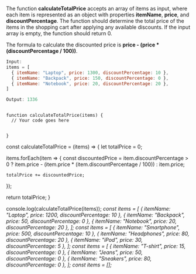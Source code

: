 The function **calculateTotalPrice** accepts an array of items
as input, where each item is represented as an object
with properties **itemName**, **price**, and **discountPercentage**.
The function should determine the total price of the items in the
shopping cart after applying any available discounts.
If the input array is empty, the function should return 0.

The formula to calculate the discounted price
is **price - (price * (discountPercentage / 100))**.

```js
Input:
items = [
  { itemName: "Laptop", price: 1300, discountPercentage: 10 },
  { itemName: "Backpack", price: 150, discountPercentage: 0 },
  { itemName: "Notebook", price: 20, discountPercentage: 20 },
]

Output: 1336
```
<codeblock language="javascript" type="exercise" testMode="multipleInput">
<code>
function calculateTotalPrice(items) {
  // Your code goes here

}
</code>

<solution>
const calculateTotalPrice = (items) => {
  let totalPrice = 0;

  items.forEach(item => {
    const discountedPrice = item.discountPercentage > 0
      ? item.price - (item.price * (item.discountPercentage / 100))
      : item.price;

    totalPrice += discountedPrice;
  });

  return totalPrice;
}
</solution>

<testcases>
<caller>
console.log(calculateTotalPrice(items));
</caller>
<testcase>
<i>
const items = [
  { itemName: "Laptop", price: 1200, discountPercentage: 10 },
  { itemName: "Backpack", price: 50, discountPercentage: 0 },
  { itemName: "Notebook", price: 20, discountPercentage: 20 },
];
</i>
</testcase>
<testcase>
<i>
const items = [
  { itemName: "Smartphone", price: 500, discountPercentage: 10 },
  { itemName: "Headphones", price: 80, discountPercentage: 20 },
  { itemName: "iPod", price: 30, discountPercentage: 5 },
];
</i>
</testcase>
<testcase>
<i>
const items = [
  { itemName: "T-shirt", price: 15, discountPercentage: 0 },
  { itemName: "Jeans", price: 50, discountPercentage: 0 },
  { itemName: "Sneakers", price: 80, discountPercentage: 0 },
];
</i>
</testcase>
<testcase>
<i>
const items = [];
</i>
</testcase>
</testcases>
</codeblock>
